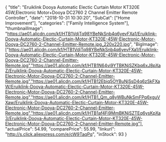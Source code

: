 {
	"title": "Eruiklink Dooya Automatic Electic Curtain Motor KT320E 45W,Electronic Motor+Dooya DC2760 2 Channel Emitter Remote Controller",
	"date": "2018-10-31 10:30:20",
	"SubCat": ["Home Improvement"],
	"categories": ["Family Intelligence System"],
	"thumbnailImage": "https://ae01.alicdn.com/kf/HTB1VdjTq98YBeNkSnb4q6yevFXa1/Eruiklink-Dooya-Automatic-Electic-Curtain-Motor-KT320E-45W-Electronic-Motor-Dooya-DC2760-2-Channel-Emitter-Remote.jpg_220x220.jpg",
	"BigImage": ["https://ae01.alicdn.com/kf/HTB1VdjTq98YBeNkSnb4q6yevFXa1/Eruiklink-Dooya-Automatic-Electic-Curtain-Motor-KT320E-45W-Electronic-Motor-Dooya-DC2760-2-Channel-Emitter-Remote.jpg","https://ae01.alicdn.com/kf/HTB1N64vi9YTBKNjSZKbq6xJ8pXaZ/Eruiklink-Dooya-Automatic-Electic-Curtain-Motor-KT320E-45W-Electronic-Motor-Dooya-DC2760-2-Channel-Emitter-Remote.jpg","https://ae01.alicdn.com/kf/HTB12Ebiq5OYBuNjSsD4q6zSkFXaW/Eruiklink-Dooya-Automatic-Electic-Curtain-Motor-KT320E-45W-Electronic-Motor-Dooya-DC2760-2-Channel-Emitter-Remote.jpg","https://ae01.alicdn.com/kf/HTB1_Qm_q8yWBuNkSmFPq6xguVXaw/Eruiklink-Dooya-Automatic-Electic-Curtain-Motor-KT320E-45W-Electronic-Motor-Dooya-DC2760-2-Channel-Emitter-Remote.jpg","https://ae01.alicdn.com/kf/HTB1af4Fi9MmBKNjSZTEq6ysKpXa3/Eruiklink-Dooya-Automatic-Electic-Curtain-Motor-KT320E-45W-Electronic-Motor-Dooya-DC2760-2-Channel-Emitter-Remote.jpg"],
	"actualPrice": 54.99,
	"comparePrice": 55.99,
	"linkurl": "http://s.click.aliexpress.com/e/cW9TaqPq",
	"inStock": 93
}
